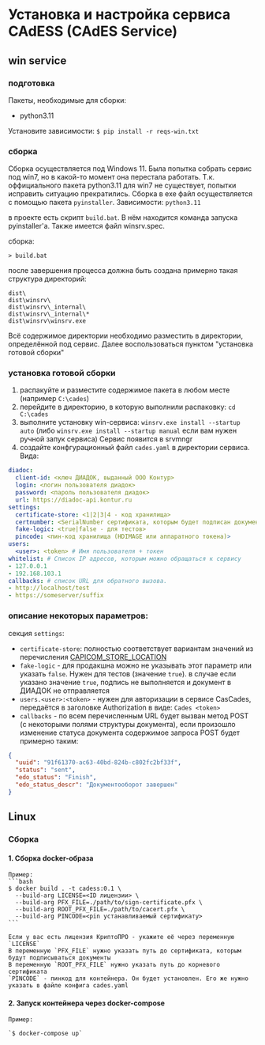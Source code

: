# Установка и настройка сервиса CAdESS (CAdES Service)
## win service

### подготовка
Пакеты, необходимые для сборки: 
- python3.11

Установите зависимости: 
`$ pip install -r reqs-win.txt`

### сборка
Сборка осуществляется под Windows 11. 
Была попытка собрать сервис под win7, но в какой-то момент она перестала работать. 
Т.к. оффициального пакета python3.11 для win7 не существует, попытки исправить ситуацию прекратились.
Сборка в exe файл осуществляется с помощью пакета `pyinstaller`.
Зависимости: `python3.11`

в проекте есть скрипт `build.bat`. В нём находится команда запуска pyinstaller'а. 
Также имеется файл winsrv.spec.

сборка: 
```
> build.bat
```
после завершения процесса должна быть создана примерно такая структура директорий:
```
dist\
dist\winsrv\
dist\winsrv\_internal\
dist\winsrv\_internal\*
dist\winsrv\winsrv.exe

```
Всё содержимое директории необходимо разместить в директории, определённой под сервис. 
Далее воспользоваться пунктом "установка готовой сборки"

### установка готовой сборки
1. распакуйте и разместите содержимое пакета в любом месте (например `C:\cades`)
2. перейдите в директорию, в которую выполнили распаковку: `cd C:\cades`
3. выполните установку win-сервиса: `winsrv.exe install --startup auto`
(либо `winsrv.exe install --startup manual` если вам нужен ручной запук сервиса)
Сервис появится в srvmngr
4. создайте конфгурационный файл `cades.yaml` в директории сервиса. Вида: 

```yaml
diadoc:
  client-id: <ключ ДИАДОК, выданный ООО Контур> 
  login: <логин пользователя диадок>
  password: <пароль пользователя диадок>
  url: https://diadoc-api.kontur.ru
settings:
  certificate-store: <1|2|3|4 - код хранилища> 
  certnumber: <SerialNumber сертификата, которым будет подписан документ>
  fake-logic: <true|false - для тестов> 
  pincode: <пин-код хранилища (HDIMAGE или аппаратного токена)>
users:
  <user>: <token> # Имя пользователя + токен
whitelist: # Список IP адресов, которым можно обращаться к сервису
- 127.0.0.1
- 192.168.103.1
callbacks: # список URL для обратного вызова.
- http://localhost/test
- https://someserver/suffix
```

### описание некоторых параметров:
секция `settings`:
- `certificate-store`: полностью соответствует вариантам значений из перечисления [CAPICOM_STORE_LOCATION](https://learn.microsoft.com/ru-ru/windows/win32/seccrypto/capicom-store-location)
- `fake-logic` - для продакшна можно не указывать этот параметр или указать `false`. Нужен для тестов (значение `true`).
    в случае если указано значение `true`, подпись не выполняется и документ в ДИАДОК не отправляется
- `users.<user>:<token>` - нужен для авторизации в сервисе CasCades, передаётся в заголовке Authorization в виде: 
  `Cades <token>`
- `callbacks` - по всем перечисленным URL будет вызван метод POST (с некоторыми полями структуры документа), если произошло изменение статуса документа
    содержимое запроса POST будет примерно таким: 
```json
{
  "uuid": "91f61370-ac63-40bd-824b-c802fc2bf33f",
  "status": "sent",
  "edo_status": "Finish",
  "edo_status_descr": "Документооборот завершен"
} 
```

## Linux
### Сборка

#### 1. Сборка docker-образа

    Пример:
    ```bash
    $ docker build . -t cadess:0.1 \
      --build-arg LICENSE=<ID лицензии> \
      --build-arg PFX_FILE=./path/to/sign-certificate.pfx \
      --build-arg ROOT_PFX_FILE=./path/to/cacert.pfx \
      --build-arg PINCODE=<pin устанавливаемый сертификату>
    ```

    Если у вас есть лицензия КриптоПРО - укажите её через переменную `LICENSE`
    В переменную `PFX_FILE` нужно указать путь до сертификата, которым будут подписываться документы
    В переменную `ROOT_PFX_FILE` нужно указать путь до корневого сертификата
    `PINCODE` - пинкод для контейнера. Он будет установлен. Его же нужно указать в файле конфига cades.yaml

#### 2. Запуск контейнера через docker-compose

    Пример:

    `$ docker-compose up`

    
